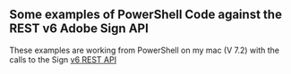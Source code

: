 ## Some examples of PowerShell Code against the REST v6 Adobe Sign API

These examples are working from PowerShell on my mac (V 7.2) with the calls to the Sign [v6 REST API](https://secure.echosign.com/public/docs/restapi/v6)
